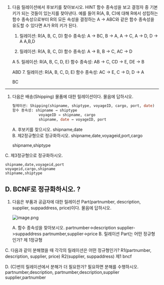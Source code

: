 1. 다음 릴레이션에서 후보키를 찾아보시오.
HINT  함수 종속성을 보고 결정자 중 기본키가 되는 것들이 있는지를 찾아낸다. 예를 들어 R(A, B, C)에 대해 R에서 성립하는 함수 종속성으로부터 R의 모든 속성을 결정하는 A → ABC와 같은 함수 종속성을 유도할 수 있다면 A가 R의 키가 된다.
    1.  릴레이션: R(A, B, C, D)
    함수 종속성: A → BC, B → A, A → C, A → D, D → A
    A,B,D

    3. 릴레이션: R(A, B, C, D)
    함수 종속성: A → B, B → C, AC → D

    A
    5. 릴레이션: R(A, B, C, D, E)
    함수 종속성: AB → C, CD → E, DE → B

    ABD
    7. 릴레이션: R(A, B, C, D, E)
    함수 종속성: AC → E, C → D, D → A

    BC
---

1. 다음은 배송(Shipping) 물품에 대한 릴레이션이다. 물음에 답하시오.
    
    ```sql
    릴레이션: Shipping(shipname, shiptype, voyageID, cargo, port, date)
    함수 종속성: shipname → shiptype
    			voyageID → shipname, cargo
    			shipname, date → voyageID, port
    ```
    
    A. 후보키를 찾으시오.
    shipname,date    
    B. 제2정규형으로 정규화하시오.
    shipname,date,voyageid,port,cargo
   
    shipname,shiptype
    

C. 제3정규형으로 정규화하시오.
   
    shipname,date,voyageid,port
    voyageid,cargo,shipname
    shipname,shiptype

    
D. BCNF로 정규화하시오.
?
---

1. 다음은 부품과 공급자에 대한 릴레이션 Part(partnumber, description, supplier, suppaddress, price)이다. 물음에 답하시오.
    
    ![image.png](attachment:6ace59c6-10ed-49a3-8dc9-d48eca3310d2:image.png)
    
    A. 함수 종속성을 찾아보시오.
    partnumber->description
    supplier->suppaddress
   partnumber,supplier->price
    B. 릴레이션 Part는 어떤 정규형인가?
    제 1정규형

C. 다음과 같이 분해했을 때 각각의 릴레이션은 어떤 정규형인가?
R1(partnumber, description, supplier, price)
R2(supplier, suppaddress)
제1
bncf

D. (C)번의 릴레이션에서 분해가 더 필요한가? 필요하면 분해를 수행하시오.
partnumber,description,
partnumber,description,supplier
supplier,partnumber
